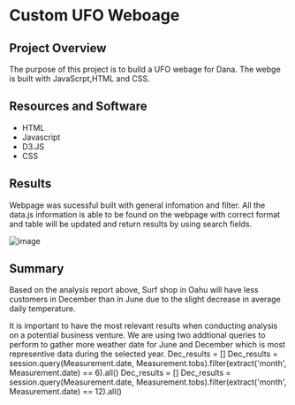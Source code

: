 # Custom UFO Weboage

## Project Overview
The purpose of this project is to build a UFO webage for Dana. The webge is built with JavaScrpt,HTML and CSS.

## Resources and Software

- HTML
- Javascript
- D3.JS
- CSS

## Results

Webpage was sucessful built with general infomation and filter. All the data.js information is able to be found on the webpage with correct format and table will be updated and return results by using search fields.

![image](https://user-images.githubusercontent.com/104603177/179436122-5649eb03-fee4-4366-ac26-e6c8b89cafd1.png)

## Summary

Based on the analysis report above, Surf shop in Oahu will have less customers in December than in June due to the slight decrease in average daily temperature.

It is important to have the most relevant results when conducting analysis on a potential business venture. We are using two addtional queries to perform to gather more weather date for June and December which is most representive data during the selected year.
Dec_results = []
Dec_results = session.query(Measurement.date, Measurement.tobs).filter(extract('month', Measurement.date) == 6).all()
Dec_results = []
Dec_results = session.query(Measurement.date, Measurement.tobs).filter(extract('month', Measurement.date) == 12).all()









